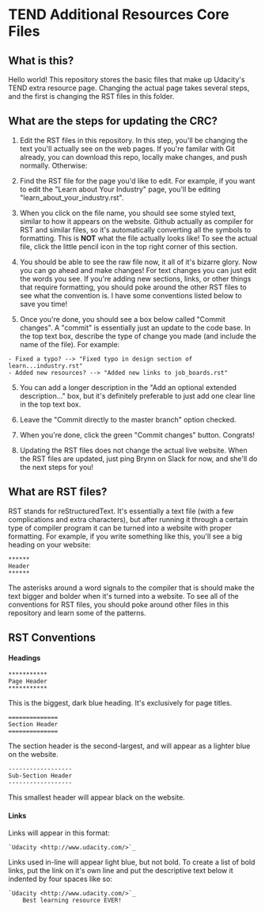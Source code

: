 # TEND Additional Resources Core Files

## What is this?

Hello world! This repository stores the basic files that make up Udacity's TEND extra resource page. Changing the actual page takes several steps, and the first is changing the RST files in this folder.

## What are the steps for updating the CRC?

1. Edit the RST files in this repository. In this step, you'll be changing the text you'll actually see on the web pages. If you're familar with Git already, you can download this repo, locally make changes, and push normally. Otherwise:

  1. Find the RST file for the page you'd like to edit. For example, if you want to edit the "Learn about Your Industry" page, you'll be editing "learn_about_your_industry.rst".

  2. When you click on the file name, you should see some styled text, similar to how it appears on the website. Github actually as compiler for RST and similar files, so it's automatically converting all the symbols to formatting. This is **NOT** what the file actually looks like! To see the actual file, click the little pencil icon in the top right corner of this section.

  3. You should be able to see the raw file now, it all of it's bizarre glory. Now you can go ahead and make changes! For text changes you can just edit the words you see. If you're adding new sections, links, or other things that require formatting, you should poke around the other RST files to see what the convention is. I have some conventions listed below to save you time!

  4. Once you're done, you should see a box below called "Commit changes". A "commit" is essentially just an update to the code base. In the top text box, describe the type of change you made (and include the name of the file). For example:

    - Fixed a typo? --> "Fixed typo in design section of learn...industry.rst"
    - Added new resources? --> "Added new links to job_boards.rst"

  5. You can add a longer description in the "Add an optional extended description..." box, but it's definitely preferable to just add one clear line in the top text box.

  6. Leave the "Commit directly to the master branch" option checked.

  7. When you're done, click the green "Commit changes" button. Congrats!

2. Updating the RST files does not change the actual live website. When the RST files are updated, just ping Brynn on Slack for now, and she'll do the next steps for you!

## What are RST files?

RST stands for reStructuredText. It's essentially a text file (with a few complications and extra characters), but after running it through a certain type of compiler program it can be turned into a website with proper formatting. For example, if you write something like this, you'll see a big heading on your website:

```
******
Header
******
```

The asterisks around a word signals to the compiler that is should make the text bigger and bolder when it's turned into a website. To see all of the conventions for RST files, you should poke around other files in this repository and learn some of the patterns.

## RST Conventions

#### Headings

```
***********
Page Header
***********
```
This is the biggest, dark blue heading. It's exclusively for page titles.

```
==============
Section Header
==============
```

The section header is the second-largest, and will appear as a lighter blue on the website.

```
------------------
Sub-Section Header
------------------
```

This smallest header will appear black on the website.

#### Links

Links will appear in this format: 

```
`Udacity <http://www.udacity.com/>`_
```

Links used in-line will appear light blue, but not bold. To create a list of bold links, put the link on it's own line and put the descriptive text below it indented by four spaces like so:

```
`Udacity <http://www.udacity.com/>`_
    Best learning resource EVER!
```
